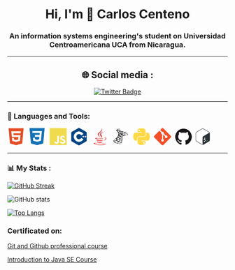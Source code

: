 <h1 align="center">Hi, I'm 👋 Carlos Centeno</h1>

<h3 align="center">
An information systems engineering's student on Universidad Centroamericana UCA from Nicaragua.
</h3>

---
<h2 align="center">🌐 Social media :</h2>
<div align="center">
<a href="https://twitter.com/CarlosSuspect" target="">
<img src ="https://img.shields.io/twitter/follow/CarlosSuspect?label=Follow%20me%20on%20%40CarlosSuspect&logo=twitter&style=for-the-badge" alt="Twitter Badge" />
</a>
</div>
<div align="left">
    
--------------------------------------------------------------------------------------------------

    
<h3>🔨 Languages and Tools:</h3>
    <div>
        <img src="https://github.com/devicons/devicon/blob/master/icons/html5/html5-plain.svg" title="HTML5" alt="HTML" width="40" height="40"/>&nbsp;
        <img src="https://github.com/devicons/devicon/blob/master/icons/css3/css3-plain.svg"  title="CSS3" alt="CSS" width="40" height="40"/>&nbsp;
        <img src="https://github.com/devicons/devicon/blob/master/icons/javascript/javascript-plain.svg" title="JavaScript" alt="JavaScript" width="40" height="40"/>&nbsp;
        <img src="https://github.com/devicons/devicon/blob/master/icons/cplusplus/cplusplus-plain.svg" title="CPP" alt="CPP" width="40" height="40"/>&nbsp;
        <img src="https://github.com/devicons/devicon/blob/master/icons/java/java-plain.svg" title="Java" alt="Java" width="40" height="40"/>&nbsp;
        <img src="https://github.com/devicons/devicon/blob/master/icons/microsoftsqlserver/microsoftsqlserver-plain.svg" title="SQLServer" alt="SQLServer" width="40" height="40"/>&nbsp;
        <img src="https://github.com/devicons/devicon/blob/master/icons/python/python-plain.svg" title="Python" alt="Python" width="40" height="40"/>&nbsp;
        <img src="https://github.com/devicons/devicon/blob/master/icons/git/git-plain.svg" title="Git"  alt="Git" width="40" height="40"/>&nbsp;
        <img src="https://github.com/devicons/devicon/blob/master/icons/github/github-original.svg" title="Github" **alt="Github" width="40" height="40"/>
        <img src="https://github.com/devicons/devicon/blob/master/icons/bash/bash-original.svg" title="BASH" **alt="BASH" width="40" height="40"/>
      </div>
</div>

---------------------------

### 📊 My Stats :

[![GitHub Streak](http://github-readme-streak-stats.herokuapp.com?user=EdCenten0&theme=onedark)](https://git.io/streak-stats)

![GitHub stats](https://github-readme-stats.vercel.app/api?username=EdCenten0&show_icons=true&theme=radical)

[![Top Langs](https://github-readme-stats.vercel.app/api/top-langs/?username=EdCenten0&theme=tokyonight)](https://github.com/anuraghazra/github-readme-stats)


### Certificated on:

[Git and Github professional course](https://platzi.com/p/cchavarriacenteno8/curso/1557-git-github/diploma/detalle/ "Git and Github professional course")

[Introduction to Java SE Course](https://platzi.com/p/cchavarriacenteno8/curso/1631-java-basico/diploma/detalle/ "Introduction to Java SE Course")
 

